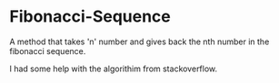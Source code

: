 Fibonacci-Sequence
==================

A method that takes 'n' number and gives back the nth number in the fibonacci sequence.

I had some help with the algorithim from stackoverflow.
